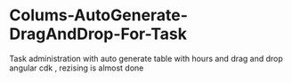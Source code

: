 # Colums-AutoGenerate-DragAndDrop-For-Task
Task administration with auto generate table with hours and drag and drop angular cdk , rezising is almost done

